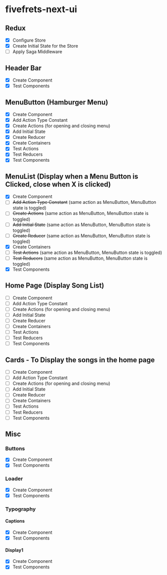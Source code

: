 # fivefrets-next-ui

## Redux
- [x] Configure Store
- [x] Create Initial State for the Store
- [ ] Apply Saga Middleware

## Header Bar
- [x] Create Component
- [x] Test Components

## MenuButton (Hamburger Menu)
- [x] Create Component
- [x] Add Action Type Constant
- [x] Create Actions (for opening and closing menu)
- [x] Add Initial State
- [x] Create Reducer
- [x] Create Containers
- [x] Test Actions
- [x] Test Reducers
- [x] Test Components

## MenuList (Display when a Menu Button is Clicked, close when X is clicked)
- [x] Create Component
- [ ] ~~Add Action Type Constant~~ (same action as MenuButton, MenuButton state is toggled)
- [ ] ~~Create Actions~~ (same action as MenuButton, MenuButton state is toggled)
- [ ] ~~Add Initial State~~ (same action as MenuButton, MenuButton state is toggled)
- [ ] ~~Create Reducer~~ (same action as MenuButton, MenuButton state is toggled)
- [x] Create Containers
- [ ] ~~Test Actions~~ (same action as MenuButton, MenuButton state is toggled)
- [ ] ~~Test Reducers~~ (same action as MenuButton, MenuButton state is toggled)
- [x] Test Components

## Home Page (Display Song List)
- [ ] Create Component
- [ ] Add Action Type Constant
- [ ] Create Actions (for opening and closing menu)
- [ ] Add Initial State
- [ ] Create Reducer
- [ ] Create Containers
- [ ] Test Actions
- [ ] Test Reducers
- [ ] Test Components

## Cards - To Display the songs in the home page
- [ ] Create Component
- [ ] Add Action Type Constant
- [ ] Create Actions (for opening and closing menu)
- [ ] Add Initial State
- [ ] Create Reducer
- [ ] Create Containers
- [ ] Test Actions
- [ ] Test Reducers
- [ ] Test Components

## Misc
### Buttons
- [x] Create Component
- [x] Test Components
### Loader
- [x] Create Component
- [x] Test Components
### Typography
#### Captions
- [x] Create Component
- [x] Test Components
#### Display1
- [x] Create Component
- [x] Test Components